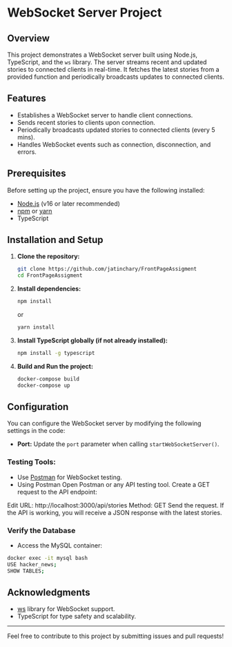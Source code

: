 # WebSocket Server Project

## Overview
This project demonstrates a WebSocket server built using Node.js, TypeScript, and the `ws` library. The server streams recent and updated stories to connected clients in real-time. It fetches the latest stories from a provided function and periodically broadcasts updates to connected clients.

## Features
- Establishes a WebSocket server to handle client connections.
- Sends recent stories to clients upon connection.
- Periodically broadcasts updated stories to connected clients (every 5 mins).
- Handles WebSocket events such as connection, disconnection, and errors.

## Prerequisites
Before setting up the project, ensure you have the following installed:
- [Node.js](https://nodejs.org/) (v16 or later recommended)
- [npm](https://www.npmjs.com/) or [yarn](https://yarnpkg.com/)
- TypeScript

## Installation and Setup

1. **Clone the repository:**
   ```bash
   git clone https://github.com/jatinchary/FrontPageAssigment
   cd FrontPageAssigment
   ```

2. **Install dependencies:**
   ```bash
   npm install
   ```
   or
   ```bash
   yarn install
   ```

3. **Install TypeScript globally (if not already installed):**
   ```bash
   npm install -g typescript
   ```

4. **Build and Run the project:**

    ```bash
   docker-compose build
   docker-compose up
   ```


## Configuration
You can configure the WebSocket server by modifying the following settings in the code:
- **Port:** Update the `port` parameter when calling `startWebSocketServer()`.



### Testing Tools:
- Use [Postman](https://www.postman.com/) for WebSocket testing.
- Using Postman
Open Postman or any API testing tool.
Create a GET request to the API endpoint:

Edit
URL: http://localhost:3000/api/stories
Method: GET
Send the request.
If the API is working, you will receive a JSON response with the latest stories.

### Verify the Database
- Access the MySQL container:
```bash
docker exec -it mysql bash
USE hacker_news;
SHOW TABLES;
```


## Acknowledgments
- [ws](https://github.com/websockets/ws) library for WebSocket support.
- TypeScript for type safety and scalability.

---
Feel free to contribute to this project by submitting issues and pull requests!

